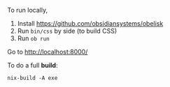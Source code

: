 To run locally,

1. Install https://github.com/obsidiansystems/obelisk
1. Run `bin/css` by side (to build CSS)
1. Run `ob run`

Go to <http://localhost:8000/> 

To do a full **build**:

```
nix-build -A exe
```

